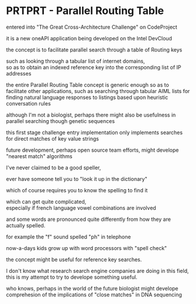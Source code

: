 # PRTPRT - Parallel Routing Table

entered into "The Great Cross-Architecture Challenge" on CodeProject 

it is a new oneAPI application being developed on the Intel DevCloud

the concept is to facilitate parallel search 
through a table of Routing keys 

such as looking through a tabular list of internet domains,  
so as to obtain an indexed reference key 
into the corresponding list of IP addresses

the entire Parallel Routing Table concept is generic enough 
so as to facilitate other applications, 
such as searching through tabular AIML lists 
for finding natural language responses 
to listings based upon heuristic conversation rules

although I'm not a biologist, 
perhaps there might also be usefulness 
in parallel searching though genetic sequences

this first stage challenge entry implementation 
only implements searches for direct matches of key value strings

future development, perhaps open source team efforts, 
might develope "nearest match" algorithms

I've never claimed to be a good speller, 

ever have someone tell you to 
"look it up in the dictionary"

which of course requires you to know the spelling to find it

which can get quite complicated,  
especially if french language vowel combinations are involved

and some words are pronounced quite differently 
from how they are actually spelled.

for example the "f" sound spelled "ph" in telephone

now-a-days kids grow up with word processors with "spell check"

the concept might be useful for reference key searches.

I don't know what research search engine companies are doing in this field, 
this is my attempt to try to develope something useful.

who knows, perhaps in the world of the future 
biologist might develope comprehesion of the
implications of "close matches" in DNA sequencing

